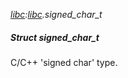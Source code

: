 _[libc](../../modules/libc/libc-module.md):[libc](../../modules/libc/libc-module.md).signed\_char\_t_
##### Struct signed\_char\_t
C/C++ 'signed char' type.
